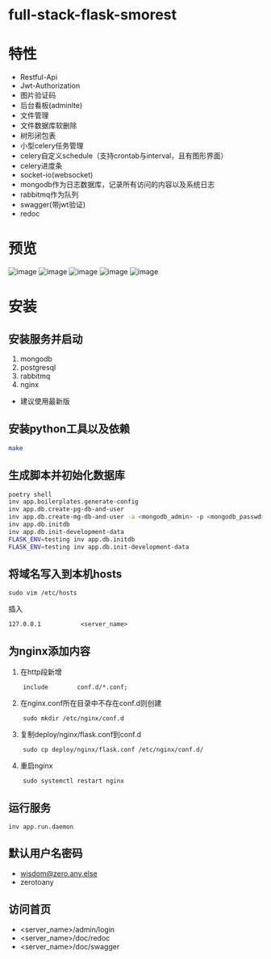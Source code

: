 full-stack-flask-smorest
=============

# 特性

* Restful-Api
* Jwt-Authorization
* 图片验证码
* 后台看板(adminlte)
* 文件管理
* 文件数据库软删除
* 树形闭包表
* 小型celery任务管理
* celery自定义schedule（支持crontab与interval，且有图形界面）
* celery进度条
* socket-io(websocket)
* mongodb作为日志数据库，记录所有访问的内容以及系统日志
* rabbitmq作为队列
* swagger(带jwt验证)
* redoc

# 预览
![image](https://raw.githubusercontent.com/ssfdust/full-stack-flask-rest-api/master/screenshots/swagger.png)
![image](https://raw.githubusercontent.com/ssfdust/full-stack-flask-rest-api/master/screenshots/redoc.png)
![image](https://raw.githubusercontent.com/ssfdust/full-stack-flask-rest-api/master/screenshots/dashboard.png)
![image](https://raw.githubusercontent.com/ssfdust/full-stack-flask-rest-api/master/screenshots/celery.png)
![image](https://raw.githubusercontent.com/ssfdust/full-stack-flask-rest-api/master/screenshots/files.png)

# 安装
## 安装服务并启动
1. mongodb
2. postgresql
3. rabbitmq
4. nginx

* 建议使用最新版

## 安装python工具以及依赖
```bash
make
```

## 生成脚本并初始化数据库
```bash
poetry shell
inv app.boilerplates.generate-config
inv app.db.create-pg-db-and-user
inv app.db.create-mg-db-and-user -a <mongodb_admin> -p <mongodb_passwd>
inv app.db.initdb
inv app.db.init-development-data
FLASK_ENV=testing inv app.db.initdb
FLASK_ENV=testing inv app.db.init-development-data
```
## 将域名写入到本机hosts
```
sudo vim /etc/hosts
```
插入
```
127.0.0.1           <server_name>
```

## 为nginx添加内容
1. 在http段新增
```
    include        conf.d/*.conf;
```

2. 在nginx.conf所在目录中不存在conf.d则创建
```
    sudo mkdir /etc/nginx/conf.d
```

3. 复制deploy/nginx/flask.conf到conf.d
```
    sudo cp deploy/nginx/flask.conf /etc/nginx/conf.d/
```

4. 重启nginx
```
    sudo systemctl restart nginx
```

## 运行服务
```
inv app.run.daemon
```

## 默认用户名密码
* wisdom@zero.any.else
* zerotoany

## 访问首页
* <server_name>/admin/login
* <server_name>/doc/redoc
* <server_name>/doc/swagger
